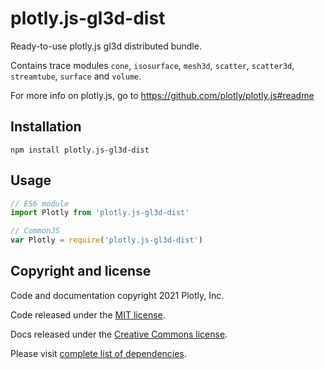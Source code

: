 # plotly.js-gl3d-dist

Ready-to-use plotly.js gl3d distributed bundle.

Contains trace modules `cone`, `isosurface`, `mesh3d`, `scatter`, `scatter3d`, `streamtube`, `surface` and `volume`.

For more info on plotly.js, go to https://github.com/plotly/plotly.js#readme

## Installation

```
npm install plotly.js-gl3d-dist
```
## Usage

```js
// ES6 module
import Plotly from 'plotly.js-gl3d-dist'

// CommonJS
var Plotly = require('plotly.js-gl3d-dist')
```

## Copyright and license

Code and documentation copyright 2021 Plotly, Inc.

Code released under the [MIT license](https://github.com/plotly/plotly.js/blob/master/LICENSE).

Docs released under the [Creative Commons license](https://github.com/plotly/documentation/blob/source/LICENSE).

Please visit [complete list of dependencies](https://www.npmjs.com/package/plotly.js/v/2.3.1?activeTab=dependencies).